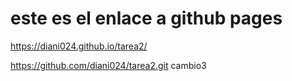 # este es el enlace a github pages
https://diani024.github.io/tarea2/

https://github.com/diani024/tarea2.git
cambio3